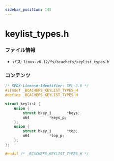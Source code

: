 ```yaml
---
sidebar_position: 145
---
```

# keylist_types.h

### ファイル情報

- パス: `linux-v6.12/fs/bcachefs/keylist_types.h`

### コンテンツ

```h
/* SPDX-License-Identifier: GPL-2.0 */
#ifndef _BCACHEFS_KEYLIST_TYPES_H
#define _BCACHEFS_KEYLIST_TYPES_H

struct keylist {
	union {
		struct bkey_i		*keys;
		u64			*keys_p;
	};
	union {
		struct bkey_i		*top;
		u64			*top_p;
	};
};

#endif /* _BCACHEFS_KEYLIST_TYPES_H */

```
